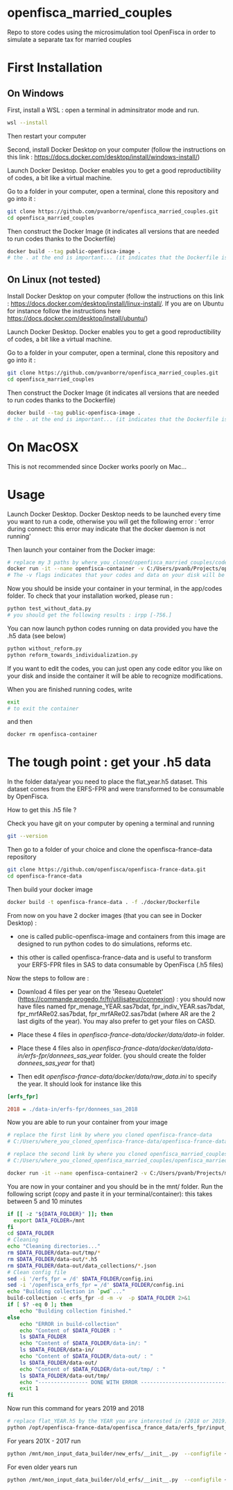 # openfisca_married_couples
Repo to store codes using the microsimulation tool OpenFisca in order to simulate a separate tax for married couples

# First Installation 

## On Windows

First, install a WSL : open a terminal in adminsitrator mode and run.
```sh
wsl --install
```
Then restart your computer


Second, install Docker Desktop on your computer (follow the instructions on this link : https://docs.docker.com/desktop/install/windows-install/)

Launch Docker Desktop. Docker enables you to get a good reproductibility of codes, a bit like a virtual machine.

Go to a folder in your computer, open a terminal, clone this repository and go into it :
```sh
git clone https://github.com/pvanborre/openfisca_married_couples.git
cd openfisca_married_couples
```


Then construct the Docker Image (it indicates all versions that are needed to run codes thanks to the Dockerfile)
```sh
docker build --tag public-openfisca-image .
# the . at the end is important... (it indicates that the Dockerfile is at this location)
```

## On Linux (not tested)

Install Docker Desktop on your computer (follow the instructions on this link : https://docs.docker.com/desktop/install/linux-install/. If you are on Ubuntu for instance follow the instructions here https://docs.docker.com/desktop/install/ubuntu/)

Launch Docker Desktop. Docker enables you to get a good reproductibility of codes, a bit like a virtual machine.

Go to a folder in your computer, open a terminal, clone this repository and go into it :
```sh
git clone https://github.com/pvanborre/openfisca_married_couples.git
cd openfisca_married_couples
```


Then construct the Docker Image (it indicates all versions that are needed to run codes thanks to the Dockerfile)
```sh
docker build --tag public-openfisca-image .
# the . at the end is important... (it indicates that the Dockerfile is at this location)
```

# On MacOSX 

This is not recommended since Docker works poorly on Mac...

# Usage 

Launch Docker Desktop. Docker Desktop needs to be launched every time you want to run a code, otherwise you will get the following error : 'error during connect: this error may indicate that the docker daemon is not running'

Then launch your container from the Docker image:

```sh
# replace my 3 paths by where_you_cloned/openfisca_married_couples/codes and where_you_cloned/openfisca_married_couples/data and where_you_cloned/openfisca_married_couples/outputs
docker run -it --name openfisca-container -v C:/Users/pvanb/Projects/openfisca_married_couples/codes:/app/codes -v C:/Users/pvanb/Projects/openfisca_married_couples/data:/app/data -v C:/Users/pvanb/Projects/openfisca_married_couples/outputs:/app/outputs public-openfisca-image /bin/bash
# The -v flags indicates that your codes and data on your disk will be accessible inside the container, in the folders app/codes and app/data
```

Now you should be inside your container in your terminal, in the app/codes folder.
To check that your installation worked, please run : 
```sh
python test_without_data.py
# you should get the following results : irpp [-756.]
```


You can now launch python codes running on data provided you have the .h5 data (see below)
```sh
python without_reform.py
python reform_towards_individualization.py
```


If you want to edit the codes, you can just open any code editor you like on your disk and inside the container it will be able to recognize modifications.

When you are finished running codes, write 
```sh
exit
# to exit the container
``` 
and then 
```sh
docker rm openfisca-container
``` 

# The tough point : get your .h5 data 

In the folder data/year you need to place the flat_year.h5 dataset. This dataset comes from the ERFS-FPR and were transformed to be consumable by OpenFisca.

How to get this .h5 file ?

Check you have git on your computer by opening a terminal and running
```sh
git --version
``` 

Then go to a folder of your choice and clone the openfisca-france-data repository

```sh
git clone https://github.com/openfisca/openfisca-france-data.git
cd openfisca-france-data
``` 

Then build your docker image 
```sh
docker build -t openfisca-france-data . -f ./docker/Dockerfile
``` 

From now on you have 2 docker images (that you can see in Docker Desktop) :

+ one is called public-openfisca-image and containers from this image are designed to run python codes to do simulations, reforms etc.

+ this other is called openfisca-france-data and is useful to transform your ERFS-FPR files in SAS to data consumable by OpenFisca (.h5 files)

Now the steps to follow are : 

+ Download 4 files per year on the 'Reseau Quetelet' (https://commande.progedo.fr/fr/utilisateur/connexion) : you should now have files named fpr_menage_YEAR.sas7bdat, fpr_indiv_YEAR.sas7bdat, fpr_mrfARe02.sas7bdat, fpr_mrfARe02.sas7bdat (where AR are the 2 last digits of the year). You may also prefer to get your files on CASD.


+ Place these 4 files in _openfisca-france-data/docker/data/data-in_ folder.

+ Place these 4 files also in _openfisca-france-data/docker/data/data-in/erfs-fpr/donnees\_sas\_year_ folder. (you should create the folder _donnees\_sas\_year_ for that)

+ Then edit _openfisca-france-data/docker/data/raw_data.ini_ to specify the year.
It should look for instance like this 
```ini
[erfs_fpr]

2018 = ./data-in/erfs-fpr/donnees_sas_2018
```

Now you are able to run your container from your image
```sh
# replace the first link by where you cloned openfisca-france-data 
# C:/Users/where_you_cloned_openfisca-france-data/openfisca-france-data/docker/data

# replace the second link by where you cloned openfisca_married_couples 
# C:/Users/where_you_cloned_openfisca_married_couples/openfisca_married_couples/mon_input_data_builder

docker run -it --name openfisca-container2 -v C:/Users/pvanb/Projects/my_openfisca/gestion_donnees_erfs/openfisca-france-data/docker/data:/mnt -v C:/Users/pvanb/Projects/openfisca_married_couples/mon_input_data_builder:/mnt/mon_input_data_builder openfisca-france-data /bin/bash
``` 

You are now in your container and you should be in the mnt/ folder. Run the following script (copy and paste it in your terminal/container): this takes between 5 and 10 minutes
```sh
if [[ -z "${DATA_FOLDER}" ]]; then
  export DATA_FOLDER=/mnt
fi
cd $DATA_FOLDER
# Cleaning
echo "Cleaning directories..."
rm $DATA_FOLDER/data-out/tmp/*
rm $DATA_FOLDER/data-out/*.h5
rm $DATA_FOLDER/data-out/data_collections/*.json
# Clean config file
sed -i '/erfs_fpr = /d' $DATA_FOLDER/config.ini
sed -i '/openfisca_erfs_fpr = /d' $DATA_FOLDER/config.ini
echo "Building collection in `pwd`..."
build-collection -c erfs_fpr -d -m -v  -p $DATA_FOLDER 2>&1
if [ $? -eq 0 ]; then
    echo "Building collection finished."
else
    echo "ERROR in build-collection"
    echo "Content of $DATA_FOLDER : "
    ls $DATA_FOLDER
    echo "Content of $DATA_FOLDER/data-in/: "
    ls $DATA_FOLDER/data-in/
    echo "Content of $DATA_FOLDER/data-out/ : "
    ls $DATA_FOLDER/data-out/
    echo "Content of $DATA_FOLDER/data-out/tmp/ : "
    ls $DATA_FOLDER/data-out/tmp/
    echo "---------------- DONE WITH ERROR -----------------------------"
    exit 1
fi
``` 

Now run this command for years 2019 and 2018
```sh
# replace flat_YEAR.h5 by the YEAR you are interested in (2018 or 2019)
python /opt/openfisca-france-data/openfisca_france_data/erfs_fpr/input_data_builder/__init__.py  --configfile ~/.config/openfisca-survey-manager/raw_data.ini --file ./data-out/flat_YEAR.h5 2>&1
``` 
 
For years 201X - 2017 run
```sh
python /mnt/mon_input_data_builder/new_erfs/__init__.py  --configfile ~/.config/openfisca-survey-manager/raw_data.ini --file ./data-out/flat_YEAR.h5 2>&1
``` 

For even older years run
```sh
python /mnt/mon_input_data_builder/old_erfs/__init__.py  --configfile ~/.config/openfisca-survey-manager/raw_data.ini --file ./data-out/flat_YEAR.h5 2>&1
``` 